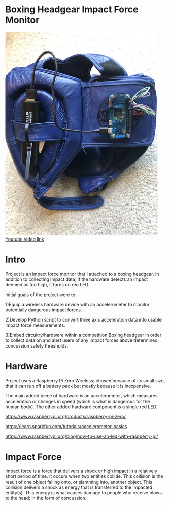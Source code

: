 # Boxing Headgear Impact Force Monitor
 
![Image](https://github.com/meronrudy/Boxing/blob/master/1a.jpg)
[Youtube video link](https://youtu.be/L9z6fRinnuc)
# Intro
Project is an impact force monitor that I attached to a boxing headgear.
In addition to collecting impact data, if the hardware detects an impact deemed as too high, it turns on red LED.

Initial goals of the project were to:

1)Equip a wireless hardware device with an accelerometer to monitor potentially dangerous impact forces.

2)Develop Python script to convert three axis acceleration data into usable impact force measurements.

3)Embed circuitry/hardware within a competition Boxing headgear in order to collect data on and alert users of any impact forces above determined concussion safety thresholds.
# Hardware
Project uses a Raspberry Pi Zero Wireless; chosen because of its small size, that it can run off a battery pack but mostly because it is inexpensive.

The main added piece of hardware is an accelerometer, which measures acceleration or changes in speed (which is what is dangerous for the human body).  The other added hardware component is a single red LED. 

https://www.raspberrypi.org/products/raspberry-pi-zero/

https://learn.sparkfun.com/tutorials/accelerometer-basics

https://www.raspberrypi.org/blog/how-to-use-an-led-with-raspberry-pi/
# Impact Force
Impact force is a force that delivers a shock or high impact in a relatively short period of time. It occurs when two entities collide. This collision is the result of one object falling onto, or slamming into, another object. This collision delivers a shock as energy that is transferred to the impacted entity(s). This energy is what causes damage to people who receive blows to the head; in the form of concussion.

